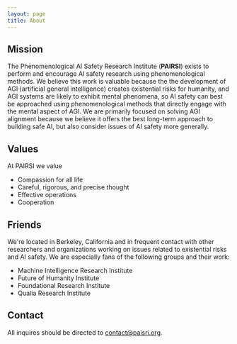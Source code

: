 ```yaml
---
layout: page
title: About
---
```


## Mission

The Phenomenological AI Safety Research Institute (**PAIRSI**) exists to perform and encourage AI safety research using phenomenological methods. We believe this work is valuable because the the development of AGI (artificial general intelligence) creates existential risks for humanity, and AGI systems are likely to exhibit mental phenomena, so AI safety can best be approached using phenomenological methods that directly engage with the mental aspect of AGI. We are primarily focused on solving AGI alignment because we believe it offers the best long-term approach to building safe AI, but also consider issues of AI safety more generally.

## Values

At PAIRSI we value

* Compassion for all life
* Careful, rigorous, and precise thought
* Effective operations
* Cooperation

## Friends

We're located in Berkeley, California and in frequent contact with other researchers and organizations working on issues related to existential risks and AI safety. We are especially fans of the following groups and their work:

* Machine Intelligence Research Institute
* Future of Humanity Institute
* Foundational Research Institute
* Qualia Research Institute

## Contact

All inquires should be directed to contact@paisri.org.
